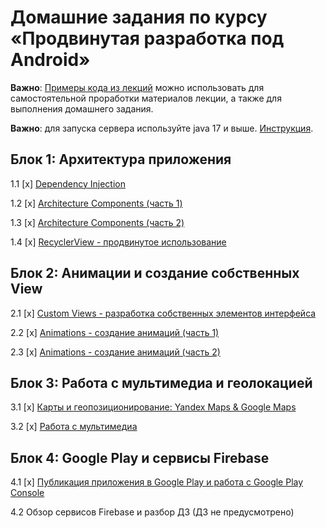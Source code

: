 # Домашние задания по курсу «Продвинутая разработка под Android»

**Важно**: [Примеры кода из лекций](https://github.com/netology-code/andad-code) можно использовать для самостоятельной проработки материалов лекции, а также для выполнения домашнего задания.

**Важно**: для запуска сервера используйте java 17 и выше. [Инструкция](https://github.com/netology-code/andin-code/raw/master/use_java_17.mov).

## Блок 1: Архитектура приложения

1.1 [x] [Dependency Injection](01_di)

1.2 [x] [Architecture Components (часть 1)](02_arch)

1.3 [x] [Architecture Components (часть 2)](03_arch)

1.4 [x] [RecyclerView - продвинутое использование](04_recycler)

## Блок 2: Анимации и создание собственных View

2.1 [x] [Custom Views - разработка собственных элементов интерфейса](05_views)

2.2 [x] [Animations - создание анимаций (часть 1)](06_animations)

2.3 [x] [Animations - создание анимаций (часть 2)](07_animations)

## Блок 3: Работа с мультимедиа и геолокацией

3.1 [x] [Карты и геопозиционирование: Yandex Maps & Google Maps](08_maps)

3.2 [x] [Работа с мультимедиа](09_multimedia)

## Блок 4: Google Play и сервисы Firebase

4.1 [x] [Публикация приложения в Google Play и работа с Google Play Console](10_publication)

4.2 Обзор сервисов Firebase и разбор ДЗ (ДЗ не предусмотрено)

